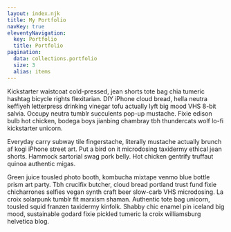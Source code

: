 ```yaml
---
layout: index.njk
title: My Portfolio
navKey: true
eleventyNavigation:
  key: Portfolio
  title: Portfolio
pagination:
  data: collections.portfolio
  size: 3
  alias: items
---
```


Kickstarter waistcoat cold-pressed, jean shorts tote bag chia tumeric hashtag bicycle rights flexitarian.  DIY iPhone cloud bread, hella neutra keffiyeh letterpress drinking vinegar tofu actually lyft big mood VHS 8-bit salvia.  Occupy neutra tumblr succulents pop-up mustache.  Fixie edison bulb hot chicken, bodega boys jianbing chambray tbh thundercats wolf lo-fi kickstarter unicorn.

Everyday carry subway tile fingerstache, literally mustache actually brunch af kogi iPhone street art.  Put a bird on it microdosing taxidermy ethical jean shorts.  Hammock sartorial swag pork belly.  Hot chicken gentrify truffaut quinoa authentic migas.

Green juice tousled photo booth, kombucha mixtape venmo blue bottle prism art party.  Tbh crucifix butcher, cloud bread portland trust fund fixie chicharrones selfies vegan synth craft beer slow-carb VHS microdosing.  La croix solarpunk tumblr fit marxism shaman.  Authentic tote bag unicorn, tousled squid franzen taxidermy kinfolk.  Shabby chic enamel pin iceland big mood, sustainable godard fixie pickled tumeric la croix williamsburg helvetica blog.
